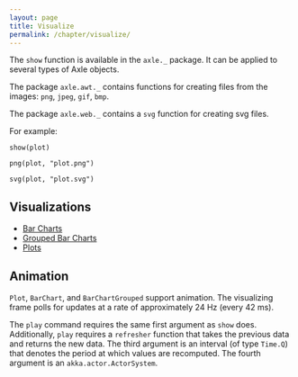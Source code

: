 ```yaml
---
layout: page
title: Visualize
permalink: /chapter/visualize/
---
```


The `show` function is available in the `axle._` package.
It can be applied to several types of Axle objects.

The package `axle.awt._` contains functions for creating files from the images: `png`, `jpeg`, `gif`, `bmp`.

The package `axle.web._` contains a `svg` function for creating svg files.

For example:

```
show(plot)

png(plot, "plot.png")

svg(plot, "plot.svg")
```

Visualizations
--------------

* [Bar Charts](/chapter/bar_charts/)
* [Grouped Bar Charts](/chapter/grouped_bar_charts/)
* [Plots](/chapter/plots/)

Animation
---------

`Plot`, `BarChart`, and `BarChartGrouped` support animation.
The visualizing frame polls for updates at a rate of approximately 24 Hz (every 42 ms).

The `play` command requires the same first argument as `show` does.
Additionally, `play` requires a `refresher` function that takes the
previous data and returns the new data.
The third argument is an interval (of type `Time.Q`) that denotes the period at which values are recomputed.
The fourth argument is an `akka.actor.ActorSystem`.
